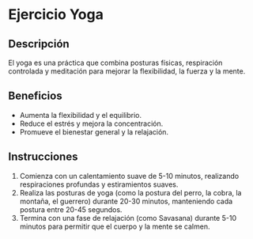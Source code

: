 # Ejercicio Yoga

## Descripción
El yoga es una práctica que combina posturas físicas, respiración controlada y meditación para mejorar la flexibilidad, la fuerza y la mente.

## Beneficios
- Aumenta la flexibilidad y el equilibrio.
- Reduce el estrés y mejora la concentración.
- Promueve el bienestar general y la relajación.

## Instrucciones
1. Comienza con un calentamiento suave de 5-10 minutos, realizando respiraciones profundas y estiramientos suaves.
2. Realiza las posturas de yoga (como la postura del perro, la cobra, la montaña, el guerrero) durante 20-30 minutos, manteniendo cada postura entre 20-45 segundos.
3. Termina con una fase de relajación (como Savasana) durante 5-10 minutos para permitir que el cuerpo y la mente se calmen.
